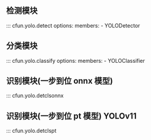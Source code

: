 ## 检测模块
::: cfun.yolo.detect
    options:
      members:
        - YOLODetector




## 分类模块
::: cfun.yolo.classify
    options:
      members:
        - YOLOClassifier

    
## 识别模块(一步到位 onnx 模型)

::: cfun.yolo.detclsonnx
            

## 识别模块(一步到位 pt 模型) YOLOv11

::: cfun.yolo.detclspt
